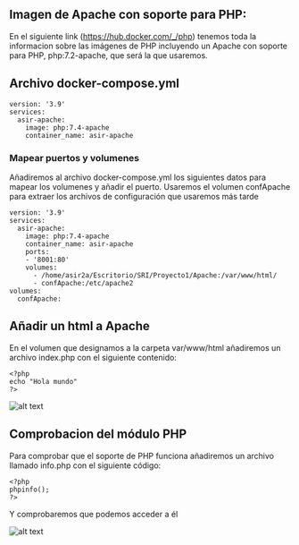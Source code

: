 ## Imagen de Apache con soporte para PHP:

 En el siguiente link (https://hub.docker.com/_/php) tenemos toda la informacion sobre las imágenes de PHP incluyendo un Apache con soporte para PHP, php:7.2-apache, que será la que usaremos.

 ## Archivo docker-compose.yml

~~~
version: '3.9'
services:
  asir-apache:
    image: php:7.4-apache
    container_name: asir-apache
~~~

### Mapear puertos y volumenes

Añadiremos al archivo docker-compose.yml los siguientes datos para mapear los volumenes y añadir el puerto. Usaremos el volumen confApache para extraer los archivos de configuración que usaremos más tarde
~~~
version: '3.9'
services:
  asir-apache:
    image: php:7.4-apache
    container_name: asir-apache
    ports:
    - '8001:80'
    volumes:
      - /home/asir2a/Escritorio/SRI/Proyecto1/Apache:/var/www/html/
      - confApache:/etc/apache2
volumes:
  confApache:
~~~

## Añadir un html a Apache

En el volumen que designamos a la carpeta var/www/html añadiremos un archivo index.php con el siguiente contenido:

~~~
<?php
echo "Hola mundo"
?>
~~~
![alt text](https://github.com/Igonzalezvila/Proyecto1/blob/main/Images/Screenshot%20from%202022-11-03%2016-18-16.png)

## Comprobacion del módulo PHP

Para comprobar que el soporte de PHP funciona añadiremos un archivo llamado info.php con el siguiente código:

~~~
<?php
phpinfo();
?>
~~~
Y comprobaremos que podemos acceder a él

![alt text](https://github.com/Igonzalezvila/Proyecto1/blob/main/Images/infoPHP.png?raw=true)